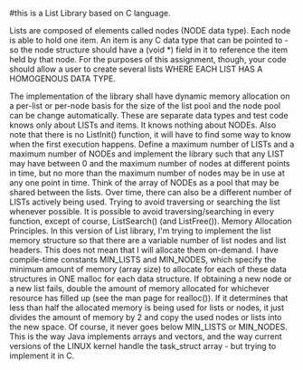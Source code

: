 #this is a List Library based on C language.

Lists are composed of elements called nodes (NODE data type). Each node is able to hold one item. An item is any C data type that can be pointed to - so the node structure should have a (void *) field in it to reference the item held by that node. For the purposes of this assignment, though, your code should allow a user to create several lists WHERE EACH LIST HAS A HOMOGENOUS DATA TYPE.

The implementation of the library shall have dynamic memory allocation on a per-list or per-node basis for the size of the list pool and the node pool can be change automatically. These are separate data types and test code knows only about LISTs and items. It knows nothing about NODEs. Also note that there is no ListInit() function, it will have to find some way to know when the first execution happens. Define a maximum number of LISTs and a maximum number of NODEs and implement the library such that any LIST may have between 0 and the maximum number of nodes at different points in time, but no more than the maximum number of nodes may be in use at any one point in time. Think of the array of NODEs as a pool that may be shared between the lists. Over time, there can also be a different number of LISTs actively being used.
Trying to avoid traversing or searching the list whenever possible. It is possible to avoid traversing/searching in every function, except of course, ListSearch() (and ListFree()).
Memory Allocation Principles. In this version of List library, I'm trying to  implement the list memory structure so that there are a variable number of list nodes and list headers. This does not mean that I will allocate them on-demand. I have compile-time constants MIN_LISTS and MIN_NODES, which specify the minimum amount of memory (array size) to allocate for each of these data structures in ONE malloc for each data structure. If obtaining a new node or a new list fails, double the amount of memory allocated for whichever resource has filled up (see the man page for realloc()). If it determines that less than half the allocated memory is being used for lists or nodes, it just divides the amount of memory by 2 and copy the used nodes or lists into the new space. Of course, it never goes below MIN_LISTS or MIN_NODES. This is the way Java implements arrays and vectors, and the way current versions of the LINUX kernel handle the task_struct array - but trying to implement it in C.

